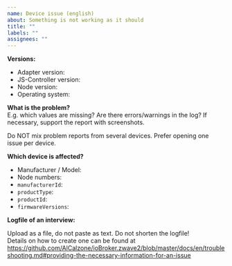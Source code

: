 ```yaml
---
name: Device issue (english)
about: Something is not working as it should
title: ""
labels: ""
assignees: ""
---
```


<!--
	🚨🚨🚨 STOP! STOP! STOP! 🚨🚨🚨

	Before opening an issue, please check the troubleshooting section if your problem is described there:
	https://github.com/AlCalzone/ioBroker.zwave2/blob/master/docs/en/troubleshooting.md

	Please fill in the template COMPLETELY. Incomplete issues cannot be worked on
-->

**Versions:**

-   Adapter version:
-   JS-Controller version: <!-- determine this with `iobroker -v` on the console -->
-   Node version: <!-- determine this with `node -v` on the console -->
-   Operating system:

**What is the problem?**  
E.g. which values are missing? Are there errors/warnings in the log?
If necessary, support the report with screenshots.

Do NOT mix problem reports from several devices. Prefer opening one issue per device.

**Which device is affected?**

<!--
	manufacturerId, productType and productId are determined as follows:
	1. Open Objects tab, click on the pencil icon next to Node (e.g. "zwave2.0.Node002").
	2. Switch to the tab "native" and copy the corresponding fields.

	Please copy "firmwareVersions" from the state "zwave2.0.NodeXYZ.Version.firmwareVersions" (replace XYZ with the corresponding node ID).
-->

-   Manufacturer / Model:
-   Node numbers:
-   `manufacturerId`:
-   `productType`:
-   `productId`:
-   `firmwareVersions`:

**Logfile of an interview:**

<!--
	To re-interview a device, open the adapter settings, switch to the "Devices" tab, click <kbd>...</kbd> after the device and <kbd>re-interview</kbd>.

	Watch the ioBroker logs - the interview is only finished when "interview completed" appears in the log. Battery-operated devices may need to be woken up manually several times.
-->

Upload as a file, do not paste as text. Do not shorten the logfile!  
Details on how to create one can be found at https://github.com/AlCalzone/ioBroker.zwave2/blob/master/docs/en/troubleshooting.md#providing-the-necessary-information-for-an-issue
